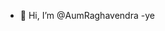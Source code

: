 - 👋 Hi, I’m @AumRaghavendra
-ye

<!---
AumRaghavendra/AumRaghavendra is a ✨ special ✨ repository because its `README.md` (this file) appears on your GitHub profile.
You can click the Preview link to take a look at your changes.
--->
